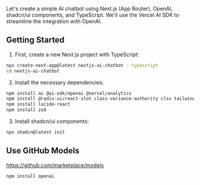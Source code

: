 Let's create a simple AI chatbot using Next.js (App Router), OpenAI, shadcn/ui components, and TypeScript. We'll use the Vercel AI SDK to streamline the integration with OpenAI.

## Getting Started

1. First, create a new Next.js project with TypeScript:

```bash
npx create-next-app@latest nextjs-ai-chatbot --typescript
cd nextjs-ai-chatbot
```

2. Install the necessary dependencies:

```bash
npm install ai @ai-sdk/openai @vercel/analytics
npm install @radix-ui/react-slot class-variance-authority clsx tailwind-merge
npm install lucide-react
npm install zod
```

3. Install shadcn/ui components:

```bash
npx shadcn@latest init
```

## Use GitHub Models
https://github.com/marketplace/models

```bash
npm install openai
```